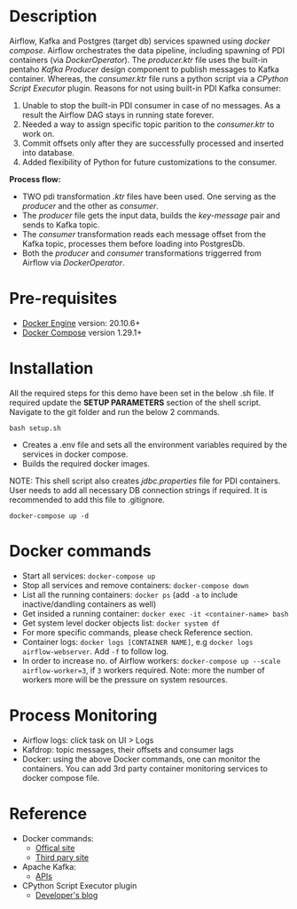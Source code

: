 # Description

Airflow, Kafka and Postgres (target db) services spawned using _docker compose_. Airflow orchestrates the data pipeline,
including spawning of PDI containers (via _DockerOperator_). The
_producer.ktr_ file uses the built-in pentaho _Kafka Producer_ design component to publish messages to Kafka container. Whereas, the _consumer.ktr_ file runs a python script via a _CPython Script Executor_ plugin. Reasons for not using built-in PDI Kafka consumer:
1. Unable to stop the built-in PDI consumer in case of no messages. As a result the Airflow DAG stays in running state forever.
2. Needed a way to assign specific topic parition to the _consumer.ktr_ to work on.
3. Commit offsets only after they are successfully processed and inserted into database.
4. Added flexibility of Python for future customizations to the consumer.


**Process flow:**
- TWO pdi transformation _.ktr_ files have been used. One serving as the _producer_ and the other as _consumer_.
- The _producer_ file gets the input data, builds the _key-message_ pair and sends to Kafka topic.
- The _consumer_ transformation reads each message offset from the Kafka topic, processes them before loading into PostgresDb.
- Both the _producer_ and _consumer_ transformations triggerred from Airflow via _DockerOperator_.


# Pre-requisites
- [Docker Engine](https://docs.docker.com/engine/install/) version: 20.10.6+
- [Docker Compose](https://docs.docker.com/compose/install/) version 1.29.1+


# Installation
All the required steps for this demo have been set in the below .sh file. If required update the **SETUP PARAMETERS** section of the shell script. Navigate to the git folder and run the below 2 commands.

```bash setup.sh```

- Creates a .env file and sets all the environment variables required by the services in docker compose.
- Builds the required docker images.

NOTE: This shell script also creates _jdbc.properties_ file for PDI containers. User needs to add all necessary DB connection strings if required. It is recommended to add this file to .gitignore.

```docker-compose up -d```

# Docker commands

- Start all services: ```docker-compose up```
- Stop all services and remove containers: ```docker-compose down```
- List all the running containers: ```docker ps``` (add ```-a``` to include inactive/dandling containers as well)
- Get insided a running container: ```docker exec -it <container-name> bash```
- Get system level docker objects list: ```docker system df```
- For more specific commands, please check Reference section.
- Container logs: ```docker logs [CONTAINER NAME]```, e.g ```docker logs airflow-webserver```. Add ```-f``` to follow log.
- In order to increase no. of Airflow workers: ```docker-compose up --scale airflow-worker=3```, if ```3``` workers required. Note: more the number of workers more will be the pressure on system resources.

# Process Monitoring
- Airflow logs: click task on UI > Logs
- Kafdrop: topic messages, their offsets and consumer lags
- Docker: using the above Docker commands, one can monitor the containers. You can add 3rd party container monitoring services to docker compose file.
# Reference

- Docker commands:
    - [Offical site](https://docs.docker.com/engine/reference/commandline/docker/)
    - [Third pary site](https://www.tutorialkart.com/docker/docker-commands/)
- Apache Kafka:
    - [APIs](https://kafka-python.readthedocs.io/en/master/apidoc/modules.html)
- CPython Script Executor plugin
    - [Developer's blog](https://markahall.blogspot.com/2016/01/cpython-scripting-in-pentaho-data.html)

